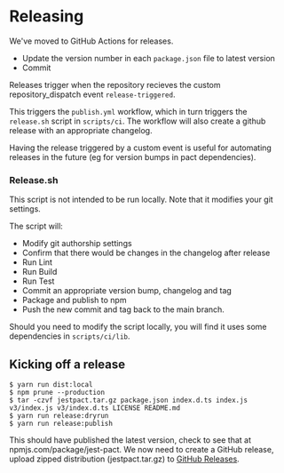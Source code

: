 # Releasing

We've moved to GitHub Actions for releases.

- Update the version number in each `package.json` file to latest version
- Commit

Releases trigger when the repository recieves the custom repository_dispatch event
`release-triggered`.

This triggers the `publish.yml` workflow, which in turn
triggers the `release.sh` script in `scripts/ci`.
The workflow will also create a github release with an appropriate changelog.

Having the release triggered by a custom event is useful for automating
releases in the future (eg for version bumps in pact dependencies).

### Release.sh

This script is not intended to be run locally. Note that it modifies your git
settings.

The script will:

- Modify git authorship settings
- Confirm that there would be changes in the changelog after release
- Run Lint
- Run Build
- Run Test
- Commit an appropriate version bump, changelog and tag
- Package and publish to npm
- Push the new commit and tag back to the main branch.

Should you need to modify the script locally, you will find it uses some
dependencies in `scripts/ci/lib`.

## Kicking off a release

    $ yarn run dist:local
    $ npm prune --production
    $ tar -czvf jestpact.tar.gz package.json index.d.ts index.js v3/index.js v3/index.d.ts LICENSE README.md
    $ yarn run release:dryrun
    $ yarn run release:publish

This should have published the latest version, check to see that at npmjs.com/package/jest-pact.
We now need to create a GitHub release, upload zipped distribution (jestpact.tar.gz) to [GitHub Releases](https://github.com/pact-foundation/jest-pact/releases).
